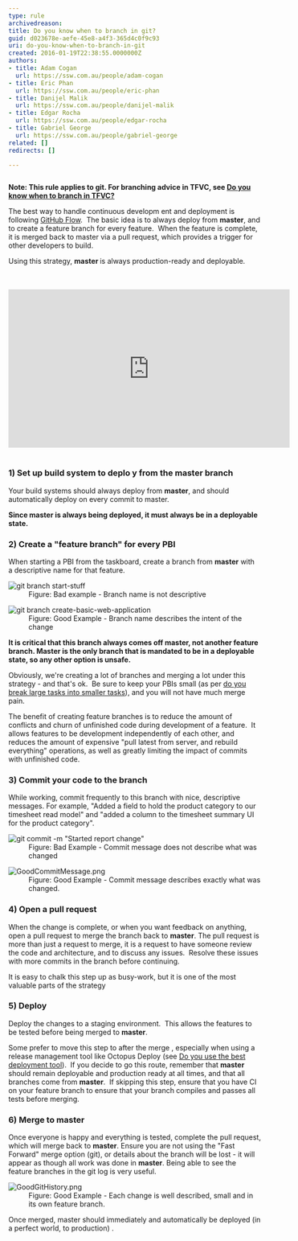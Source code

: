 ```yaml
---
type: rule
archivedreason: 
title: Do you know when to branch in git?
guid: d023678e-aefe-45e8-a4f3-365d4c0f9c93
uri: do-you-know-when-to-branch-in-git
created: 2016-01-19T22:38:55.0000000Z
authors:
- title: Adam Cogan
  url: https://ssw.com.au/people/adam-cogan
- title: Eric Phan
  url: https://ssw.com.au/people/eric-phan
- title: Danijel Malik
  url: https://ssw.com.au/people/danijel-malik
- title: Edgar Rocha
  url: https://ssw.com.au/people/edgar-rocha
- title: Gabriel George
  url: https://ssw.com.au/people/gabriel-george
related: []
redirects: []

---
```



<dl class="image"><dt> <img src="/PublishingImages/finishing-a-feature-with-world-class-flow.jpg" alt="" />
<p><b>Note&#58; This rule applies&#160;to git. For branching advice in TFVC, see&#160;<a href="/_layouts/15/FIXUPREDIRECT.ASPX?WebId=3dfc0e07-e23a-4cbb-aac2-e778b71166a2&amp;TermSetId=07da3ddf-0924-4cd2-a6d4-a4809ae20160&amp;TermId=cd330379-4568-45fa-bd68-7229044697b7">Do you know when to branch in TFVC?</a></b> </p>The best way to handle continuous developm ent and deployment is following <a href="https&#58;//guides.github.com/introduction/flow/">GitHub Flow</a>. &#160;The basic idea is to always deploy from <strong>master</strong>, and to create a feature branch for every feature. &#160;When the feature is complete, it is merged back to master via a pull request, which provides a trigger for other developers to build.<p></p><p>Using this strategy, <strong>master </strong>is always production-ready and deployable.</p> </dt></dl>
<br><excerpt class='endintro'></excerpt><br>
<div class="ms-rtestate-read ms-rte-embedcode ms-rte-embedil ms-rtestate-notify s4-wpActive">
   <iframe width="560" height="315" src="https&#58;//www.youtube.com/embed/9bP4-ly2qtQ?rel=0&amp;showinfo=0" frameborder="0"></iframe>&#160;</div><h3>1) Set up build system to deplo y from the master branch</h3><p>Your build systems should always deploy from <strong> master</strong>, and should automatically deploy on every commit to master.</p><p> 
   <strong>Since master is always being deployed, it must always be in a deployable state.</strong></p><h3>2) Create a &quot;feature branch&quot; for every&#160;PBI</h3><p>When starting a PBI from the taskboard, create a branch from <b>master</b> with a&#160;descriptive name for that feature.</p><dl class="badImage"><dt> <img src="/PublishingImages/BadBranchName.png" alt="git branch start-stuff" data-pin-nopin="true" /> </dt><dd>Figure&#58; Bad example - Branch name is not descriptive</dd></dl><dl class="goodImage"><dt> <img src="/PublishingImages/GoodBranchName.png" alt="git branch create-basic-web-application" data-pin-nopin="true" /> </dt><dd> Figure&#58; Good Example - Branch name describes the intent of the change</dd></dl> 
   <p> 
      <strong>It is critical that this branch always comes off master, not another feature branch. Master is the only branch that is mandated to be in a deployable state, so any other option is unsafe.</strong></p><p>Obviously, we're creating a lot of branches and merging a lot under this strategy - and that's ok. &#160;Be sure to keep your PBIs small (as per&#160;<a href="/_layouts/15/FIXUPREDIRECT.ASPX?WebId=3dfc0e07-e23a-4cbb-aac2-e778b71166a2&amp;TermSetId=07da3ddf-0924-4cd2-a6d4-a4809ae20160&amp;TermId=2e446681-6eff-4cec-b955-e530edc4cdc8">do you break large tasks into smaller tasks</a>), and you will not have much merge pain.</p><p>The benefit of creating feature branches is to reduce the amount of conflicts and churn of unfinished code during development of a feature. &#160;It allows features to be development independently of each other, and reduces the amount of expensive &quot;pull latest from server, and rebuild everything&quot; operations, as well as greatly limiting the impact of commits with unfinished code.</p><h3>3) Commit your code to the branch</h3><p>While working, commit frequently to this branch with nice, descriptive messages. For example, &quot;Added a field to hold the product category to our timesheet read model&quot; and &quot;added a column to the timesheet summary UI for the product category&quot;.</p><dl class="badImage"><dt> <img src="/PublishingImages/BadCommitMessage.png" alt="git commit -m &quot;Started report change&quot;" data-pin-nopin="true" /> </dt><dd>Figure&#58; Bad Example - Commit message does not describe what was changed</dd></dl><dl class="goodImage"><dt> <img src="/SiteAssets/do-you-know-when-to-branch-in-git/GoodCommitMessage.png" alt="GoodCommitMessage.png" data-pin-nopin="true" /> </dt><dd>Figure&#58; Good Example - Commit message describes exactly what was changed. </dd></dl><h3>4) Open a pull request</h3><p>When the change is complete, or when you want feedback on anything, open a pull request to merge the branch back to <strong> master</strong>. The pull request is more than just a request to merge, it is a request to have someone review the code and architecture, and to discuss any issues. &#160;Resolve these issues with more commits in the branch before continuing.</p><p class="ssw15-rteElement-GreyBox">It is easy to chalk this step up as busy-work, but it is one of the most valuable parts of the strategy</p><h3>5) Deploy</h3><p>Deploy the changes to a staging environment. &#160;This allows the features to be tested before being merged to <strong>master</strong>.</p><p class="ssw15-rteElement-InfoBox">Some prefer to move this step&#160;to after the merge , especially when using a release management tool like Octopus Deploy (see <a href="/_layouts/15/FIXUPREDIRECT.ASPX?WebId=3dfc0e07-e23a-4cbb-aac2-e778b71166a2&amp;TermSetId=07da3ddf-0924-4cd2-a6d4-a4809ae20160&amp;TermId=e2608875-5b0b-4215-bee8-8ffd966dc972">Do you use the best deployment tool</a>). &#160;If you decide to go this route, remember that <strong>master</strong> should remain deployable and production ready at all times, and that all branches come from <b>master</b>. &#160;If skipping this step,&#160;ensure that you have CI on your feature&#160;branch to ensure that your branch compiles and passes all tests before merging.</p><h3>6) Merge to master</h3><p>Once everyone is happy and everything is tested, complete the pull request, which will merge back to <strong> master</strong>. Ensure you are not using the &quot;Fast Forward&quot; merge option (git), or details about the branch will be lost - it will appear as though all work was done in <strong>master</strong>. Being able to see the feature branches in the git log is very useful.&#160;</p><dl class="goodImage"><dt> <img src="/SiteAssets/do-you-know-when-to-branch-in-git/GoodGitHistory.png" alt="GoodGitHistory.png" /> </dt><dd>Figure&#58; Good Example - Each change is well described, small&#160;and in its own feature branch. </dd></dl><p class="ssw15-rteElement-GreyBox">Once merged, master should immediately and automatically be deployed (in a perfect world,&#160;to production) .</p>


